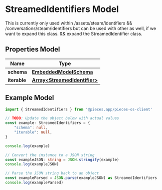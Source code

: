
# StreamedIdentifiers Model

This is currently only used within /assets/steam/identifiers && /conversations/steam/identifiers but can be used with other as well, if we want to expand this class. && expand the StreamedIdentifier class.

## Properties Model

Name | Type
------------ | -------------
**schema** | [**EmbeddedModelSchema**](EmbeddedModelSchema)
**iterable** | [**Array&lt;StreamedIdentifier&gt;**](StreamedIdentifier)

## Example Model

```typescript
import { StreamedIdentifiers } from '@pieces.app/pieces-os-client'

// TODO: Update the object below with actual values
const example: StreamedIdentifiers = {
    "schema": null,
    "iterable": null,
}

console.log(example)

// Convert the instance to a JSON string
const exampleJSON: string = JSON.stringify(example)
console.log(exampleJSON)

// Parse the JSON string back to an object
const exampleParsed = JSON.parse(exampleJSON) as StreamedIdentifiers
console.log(exampleParsed)
```


